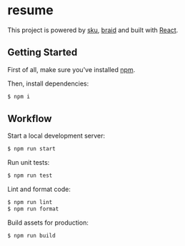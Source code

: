 # resume

This project is powered by [sku](https://github.com/seek-oss/sku), [braid](https://github.com/seek-oss/braid-design-system) and built with [React](https://facebook.github.io/react).

## Getting Started

First of all, make sure you&#39;ve installed [npm](https://docs.npmjs.com/cli/v8/configuring-npm/install).

Then, install dependencies:

```sh
$ npm i
```

## Workflow

Start a local development server:

```sh
$ npm run start
```

Run unit tests:

```sh
$ npm run test
```

Lint and format code:

```sh
$ npm run lint
$ npm run format
```

Build assets for production:

```sh
$ npm run build
```
